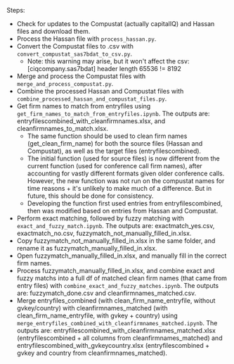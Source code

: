 Steps:
- Check for updates to the Compustat (actually capitalIQ) and Hassan files and download them.
- Process the Hassan file with `process_hassan.py`.
- Convert the Compustat files to .csv with `convert_compustat_sas7bdat_to_csv.py`.
  - Note: this warning may arise, but it won't affect the csv: [ciqcompany.sas7bdat] header length 65536 != 8192
- Merge and process the Compustat files with `merge_and_process_compustat.py`.
- Combine the processed Hassan and Compustat files with `combine_processed_hassan_and_compustat_files.py`.
- Get firm names to match from entryfiles using `get_firm_names_to_match_from_entryfiles.ipynb`. The outputs are: entryfilescombined_with_cleanfirmnames.xlsx, and cleanfirmnames_to_match.xlsx. 
  - The same function should be used to clean firm names (get_clean_firm_name) for both the source files (Hassan and Compustat), as well as the target files (entryfilescombined).
  - The initial function (used for source files) is now different from the current function (used for conference call firm names), after accounting for vastly different formats given older conference calls. However, the new function was not run on the compustat names for time reasons + it's unlikely to make much of a difference. But in future, this should be done for consistency.
  - Developing the function first used entries from entryfilescombined, then was modified based on entries from Hassan and Compustat.
- Perform exact matching, followed by fuzzy matching with `exact_and_fuzzy_match.ipynb`. The outputs are: exactmatch_yes.csv, exactmatch_no.csv, fuzzymatch_not_manually_filled_in.xlsx.
- Copy fuzzymatch_not_manually_filled_in.xlsx in the same folder, and rename it as fuzzymatch_manually_filled_in.xlsx.
- Open fuzzymatch_manually_filled_in.xlsx, and manually fill in the correct firm names.
- Process fuzzymatch_manually_filled_in.xlsx, and combine exact and fuzzy matchs into a full df of matched clean firm names (that came from entry files) with `combine_exact_and_fuzzy_matches.ipynb`. The outputs are: fuzzymatch_done.csv and cleanfirmnames_matched.csv.
- Merge entryfiles_combined (with clean_firm_name_entryfile, without gvkey/country) with cleanfirmnames_matched (with clean_firm_name_entryfile, with gvkey + country) using `merge_entryfiles_combined_with_cleanfirmnames_matched.ipynb`. The outputs are: entryfilescombined_with_cleanfirmnames_matched.xlsx (entryfilescombined + all columns from cleanfirmnames_matched) and entryfilescombined_with_gvkeycountry.xlsx (entryfilescombined + gvkey and country from cleanfirmnames_matched).
